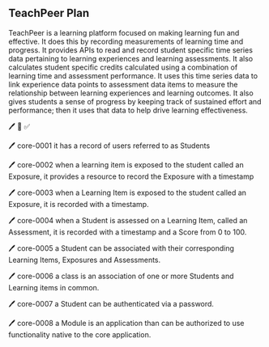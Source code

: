 <h2>TeachPeer Plan</h2>

<p>TeachPeer is a learning platform focused on making learning fun and effective. It does this by recording measurements of learning time and progress. It provides APIs to read and record student specific time series data pertaining to learning experiences and learning assessments. It also calculates student specific credits calculated using a combination of learning time and assessment performance. It uses this time series data to link experience data points to assessment data items to measure the relationship between learning experiences and learning outcomes. It also gives students a sense of progress by keeping track of sustained effort and performance; then it uses that data to help drive learning effectiveness.</p>

🖊️ 🚧 ✅

🖊️ core-0001 it has a record of users referred to as Students

🖊️ core-0002 when a learning item is exposed to the student called an Exposure, it provides a resource to record the Exposure with a timestamp

🖊️ core-0003 when a Learning Item is exposed to the student called an Exposure, it is recorded with a timestamp.

🖊️ core-0004 when a Student is assessed on a Learning Item, called an Assessment, it is recorded with a timestamp and a Score from 0 to 100.

🖊️ core-0005 a Student can be associated with their corresponding Learning Items, Exposures and Assessments.

🖊️ core-0006 a class is an association of one or more Students and Learning items in common.

🖊️ core-0007 a Student can be authenticated via a password. 

🖊️ core-0008 a Module is an application than can be authorized to use functionality native to the core application. 
